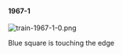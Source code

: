 #### 1967-1
![train-1967-1-0.png](https://github.com/lil-lab/nlvr/raw/master/nlvr/train/images/12/train-1967-1-0.png "train-1967-1-0.png")

Blue square is touching the edge